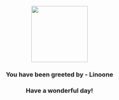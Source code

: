 <p align="center">
    <img src="https://raw.githubusercontent.com/PokeAPI/sprites/master/sprites/pokemon/264.png" width="150" height="150">
</p>
<h3 align="center">You have been greeted by - <b>Linoone</b></h3>
<h3 align="center">Have a wonderful day!</h3>
